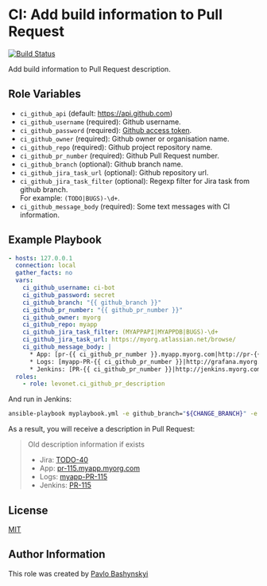 # CI: Add build information to Pull Request
[![Build Status](https://travis-ci.org/levonet/ansible-ci-github-pr-description.svg?branch=master)](https://travis-ci.org/levonet/ansible-ci-github-pr-description)

Add build information to Pull Request description.

## Role Variables

- `ci_github_api` (default: https://api.github.com)
- `ci_github_username` (required): Github username.
- `ci_github_password` (required): [Github access token](https://help.github.com/articles/creating-a-personal-access-token-for-the-command-line/).
- `ci_github_owner` (required): Github owner or organisation name.
- `ci_github_repo` (required): Github project repository name.
- `ci_github_pr_number` (required): Github Pull Request number.
- `ci_github_branch` (optional): Github branch name.
- `ci_github_jira_task_url` (optional): Github repository url.
- `ci_github_jira_task_filter` (optional): Regexp filter for Jira task from github branch.  
  For example: `(TODO|BUGS)-\d+`.
- `ci_github_message_body` (required): Some text messages with CI information.

## Example Playbook

```yaml
- hosts: 127.0.0.1
  connection: local
  gather_facts: no
  vars:
    ci_github_username: ci-bot
    ci_github_password: secret
    ci_github_branch: "{{ github_branch }}"
    ci_github_pr_number: "{{ github_pr_number }}"
    ci_github_owner: myorg
    ci_github_repo: myapp
    ci_github_jira_task_filter: (MYAPPAPI|MYAPPDB|BUGS)-\d+
    ci_github_jira_task_url: https://myorg.atlassian.net/browse/
    ci_github_message_body: |
      * App: [pr-{{ ci_github_pr_number }}.myapp.myorg.com|http://pr-{{ ci_github_pr_number }}.myapp.myorg.com]
      * Logs: [myapp-PR-{{ ci_github_pr_number }}|http://grafana.myorg.com/d/XxXxXx/logs?var-host=sandbox1&var-app=myapp-PR-{{ ci_github_pr_number }}]
      * Jenkins: [PR-{{ ci_github_pr_number }}|http://jenkins.myorg.com/job/myapp/view/change-requests/job/PR-{{ ci_github_pr_number }}/]
  roles:
    - role: levonet.ci_github_pr_description
```

And run in Jenkins:

```bash
ansible-playbook myplaybook.yml -e github_branch="${CHANGE_BRANCH}" -e github_pr_number="${CHANGE_ID}"
```

As a result, you will receive a description in Pull Request:

> Old description information if exists
> * Jira: [TODO-40](#)
> * App: [pr-115.myapp.myorg.com](#)
> * Logs: [myapp-PR-115](#)
> * Jenkins: [PR-115](#)

## License

[MIT](https://opensource.org/licenses/MIT)

## Author Information

This role was created by [Pavlo Bashynskyi](https://github.com/levonet)
